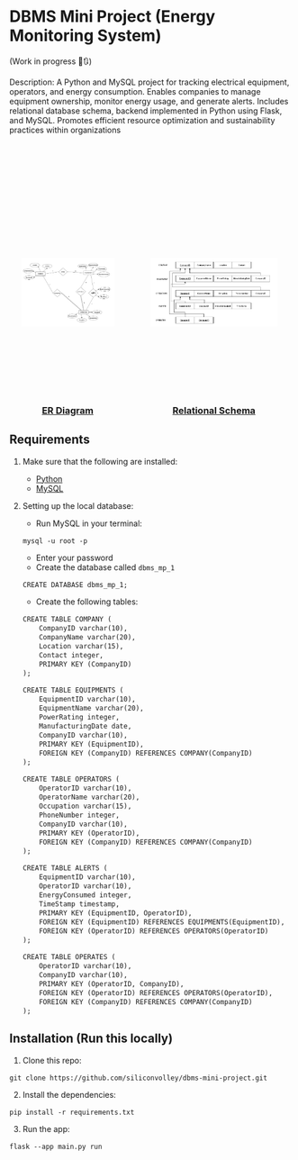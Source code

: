 # DBMS Mini Project (Energy Monitoring System)

(Work in progress 🔨🔃)

Description: A Python and MySQL project for tracking electrical equipment, operators, and energy consumption. Enables companies to manage equipment ownership, monitor energy usage, and generate alerts. Includes relational database schema, backend implemented in Python using Flask, and MySQL. Promotes efficient resource optimization and sustainability practices within organizations

<div style="text-align: center; text-decoration: underline; margin-top: 5rem; display: flex; justify-content: center;">
    <div style="display: flex; flex-direction: column; align-items: center; margin-right: 1rem;">
        <img src="/project-docs/ER.png" alt="ER Diagram" style="width: 80%; height: 400px; object-fit: contain; margin-bottom: 0;">
        <h3 style="margin: 0;">ER Diagram</h3>
    </div>
    <div style="display: flex; flex-direction: column; align-items: center;">
        <img src="/project-docs/SCHEMA-2.png" alt="Relational Schema" style="width: 80%; height: 400px; object-fit: contain;">
        <h3 style="margin: 0;">Relational Schema</h3>
    </div>
</div>

## Requirements
1. Make sure that the following are installed:
    - [Python](https://www.python.org/downloads/)
    - [MySQL](https://www.mysql.com/downloads/)

2. Setting up the local database:
    - Run MySQL in your terminal:

    ```
    mysql -u root -p
    ```

    - Enter your password
    - Create the database called `dbms_mp_1`

    ```
    CREATE DATABASE dbms_mp_1;
    ```

    - Create the following tables:
    
    ```
    CREATE TABLE COMPANY (
        CompanyID varchar(10),
        CompanyName varchar(20),
        Location varchar(15),
        Contact integer,
        PRIMARY KEY (CompanyID)
    );
    ```
    ```
    CREATE TABLE EQUIPMENTS (
        EquipmentID varchar(10),
        EquipmentName varchar(20),
        PowerRating integer,
        ManufacturingDate date,
        CompanyID varchar(10),
        PRIMARY KEY (EquipmentID),
        FOREIGN KEY (CompanyID) REFERENCES COMPANY(CompanyID)
    );
    ```
    ```
    CREATE TABLE OPERATORS (
        OperatorID varchar(10),
        OperatorName varchar(20),
        Occupation varchar(15),
        PhoneNumber integer,
        CompanyID varchar(10),
        PRIMARY KEY (OperatorID),
        FOREIGN KEY (CompanyID) REFERENCES COMPANY(CompanyID)
    );
    ```
    ```
    CREATE TABLE ALERTS (
        EquipmentID varchar(10),
        OperatorID varchar(10),
        EnergyConsumed integer,
        TimeStamp timestamp,
        PRIMARY KEY (EquipmentID, OperatorID),
        FOREIGN KEY (EquipmentID) REFERENCES EQUIPMENTS(EquipmentID),
        FOREIGN KEY (OperatorID) REFERENCES OPERATORS(OperatorID)
    );
    ```
    ```
    CREATE TABLE OPERATES (
        OperatorID varchar(10),
        CompanyID varchar(10),
        PRIMARY KEY (OperatorID, CompanyID),
        FOREIGN KEY (OperatorID) REFERENCES OPERATORS(OperatorID),
        FOREIGN KEY (CompanyID) REFERENCES COMPANY(CompanyID)
    );
    ```

## Installation (Run this locally)

1. Clone this repo:
```
git clone https://github.com/siliconvolley/dbms-mini-project.git
```
2. Install the dependencies:
```
pip install -r requirements.txt
```
3. Run the app:
```
flask --app main.py run
```
